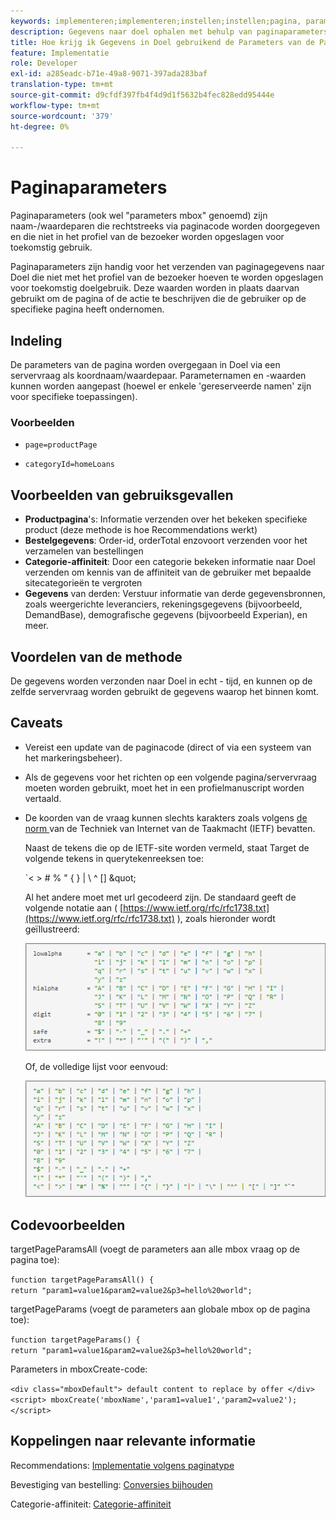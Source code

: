 ```yaml
---
keywords: implementeren;implementeren;instellen;instellen;pagina, parameter
description: Gegevens naar doel ophalen met behulp van paginaparameters.
title: Hoe krijg ik Gegevens in Doel gebruikend de Parameters van de Pagina?
feature: Implementatie
role: Developer
exl-id: a285eadc-b71e-49a8-9071-397ada283baf
translation-type: tm+mt
source-git-commit: d9cfdf397fb4f4d9d1f5632b4fec828edd95444e
workflow-type: tm+mt
source-wordcount: '379'
ht-degree: 0%

---
```


# Paginaparameters

Paginaparameters (ook wel &quot;parameters mbox&quot; genoemd) zijn naam-/waardeparen die rechtstreeks via paginacode worden doorgegeven en die niet in het profiel van de bezoeker worden opgeslagen voor toekomstig gebruik.

Paginaparameters zijn handig voor het verzenden van paginagegevens naar Doel die niet met het profiel van de bezoeker hoeven te worden opgeslagen voor toekomstig doelgebruik. Deze waarden worden in plaats daarvan gebruikt om de pagina of de actie te beschrijven die de gebruiker op de specifieke pagina heeft ondernomen.

## Indeling

De parameters van de pagina worden overgegaan in Doel via een servervraag als koordnaam/waardepaar. Parameternamen en -waarden kunnen worden aangepast (hoewel er enkele &#39;gereserveerde namen&#39; zijn voor specifieke toepassingen).

### Voorbeelden

* `page=productPage`

* `categoryId=homeLoans`

## Voorbeelden van gebruiksgevallen

* **Productpagina**&#39;s: Informatie verzenden over het bekeken specifieke product (deze methode is hoe Recommendations werkt)
* **Bestelgegevens**: Order-id, orderTotal enzovoort verzenden voor het verzamelen van bestellingen
* **Categorie-affiniteit**: Door een categorie bekeken informatie naar Doel verzenden om kennis van de affiniteit van de gebruiker met bepaalde sitecategorieën te vergroten
* **Gegevens** van derden: Verstuur informatie van derde gegevensbronnen, zoals weergerichte leveranciers, rekeningsgegevens (bijvoorbeeld, DemandBase), demografische gegevens (bijvoorbeeld Experian), en meer.

## Voordelen van de methode

De gegevens worden verzonden naar Doel in echt - tijd, en kunnen op de zelfde servervraag worden gebruikt de gegevens waarop het binnen komt.

## Caveats

* Vereist een update van de paginacode (direct of via een systeem van het markeringsbeheer).
* Als de gegevens voor het richten op een volgende pagina/servervraag moeten worden gebruikt, moet het in een profielmanuscript worden vertaald.
* De koorden van de vraag kunnen slechts karakters zoals volgens [de norm ](https://www.ietf.org/rfc/rfc3986.txt) van de Techniek van Internet van de Taakmacht (IETF) bevatten.

   Naast de tekens die op de IETF-site worden vermeld, staat Target de volgende tekens in querytekenreeksen toe:

   `&lt; > # % &quot; { } | \\ ^ \[\] \&quot;

   Al het andere moet met url gecodeerd zijn. De standaard geeft de volgende notatie aan ( [https://www.ietf.org/rfc/rfc1738.txt](https://www.ietf.org/rfc/rfc1738.txt) ), zoals hieronder wordt geïllustreerd:

   ![](assets/ietf1.png)

   Of, de volledige lijst voor eenvoud:

   ![](assets/ietf2.png)

## Codevoorbeelden

targetPageParamsAll (voegt de parameters aan alle mbox vraag op de pagina toe):

`function targetPageParamsAll() { return "param1=value1&param2=value2&p3=hello%20world";`

targetPageParams (voegt de parameters aan globale mbox op de pagina toe):

`function targetPageParams() { return "param1=value1&param2=value2&p3=hello%20world";`

Parameters in mboxCreate-code:

`<div class="mboxDefault"> default content to replace by offer </div> <script> mboxCreate('mboxName','param1=value1','param2=value2'); </script>`

## Koppelingen naar relevante informatie

Recommendations: [Implementatie volgens paginatype](/help/c-recommendations/plan-implement.md#reference_DE38BB07BD3C4511B176CDAB45E126FC)

Bevestiging van bestelling: [Conversies bijhouden](/help/c-implementing-target/c-implementing-target-for-client-side-web/how-to-deployatjs/implementing-target-without-a-tag-manager.md#task_E85D2F64FEB84201A594F2288FABF053)

Categorie-affiniteit: [Categorie-affiniteit](/help/c-target/c-visitor-profile/category-affinity.md#concept_75EC1E1123014448B8B92AD16B2D72CC)
